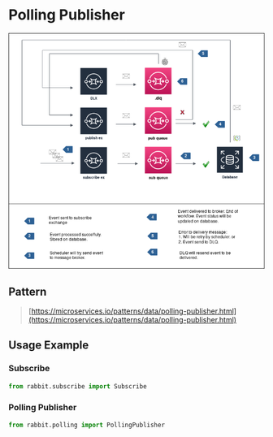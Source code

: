 # Polling Publisher

![rabbit-client-workflow-polling](./rabbit-client-workflow-polling.png)

## Pattern

> [https://microservices.io/patterns/data/polling-publisher.html](https://microservices.io/patterns/data/polling-publisher.html)

## Usage Example

### Subscribe

```python
from rabbit.subscribe import Subscribe
```

### Polling Publisher

```python
from rabbit.polling import PollingPublisher
```